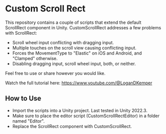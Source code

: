 # Custom Scroll Rect

This repository contains a couple of scripts that extend the default ScrollRect component in Unity. CustomScrollRect addresses a few problems with ScrollRect:
- Scroll wheel input conflicting with dragging input.
- Multiple touches on the scroll view causing conflicting input.
- Forces the MovementType to "Elastic" on iOS and Android, and "Clamped" otherwise.
- Disabling dragging input, scroll wheel input, both, or neither.

Feel free to use or share however you would like. 

Watch the full tutorial here: https://www.youtube.com/@LoganDKemper

## How to Use
- Import the scripts into a Unity project. Last tested in Unity 2022.3.
- Make sure to place the editor script (CustomScrollRectEditor) in a folder named "Editor".
- Replace the ScrollRect component with CustomScrollRect.
